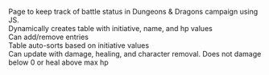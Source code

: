 Page to keep track of battle status in Dungeons & Dragons campaign using JS. <br>
Dynamically creates table with initiative, name, and hp values<br>
Can add/remove entries<br>
Table auto-sorts based on initiative values<br>
Can update with damage, healing, and character removal. Does not damage below 0 or heal above max hp
